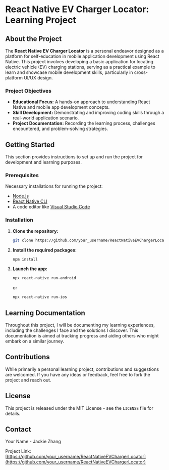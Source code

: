 # React Native EV Charger Locator: Learning Project

## About the Project

The **React Native EV Charger Locator** is a personal endeavor designed as a platform for self-education in mobile application development using React Native. This project involves developing a basic application for locating electric vehicle (EV) charging stations, serving as a practical example to learn and showcase mobile development skills, particularly in cross-platform UI/UX design.

### Project Objectives

- **Educational Focus:** A hands-on approach to understanding React Native and mobile app development concepts.
- **Skill Development:** Demonstrating and improving coding skills through a real-world application scenario.
- **Project Documentation:** Recording the learning process, challenges encountered, and problem-solving strategies.

## Getting Started

This section provides instructions to set up and run the project for development and learning purposes.

### Prerequisites

Necessary installations for running the project:

- [Node.js](https://nodejs.org/)
- [React Native CLI](https://reactnative.dev/docs/environment-setup)
- A code editor like [Visual Studio Code](https://code.visualstudio.com/)

### Installation

1. **Clone the repository:**
   ```sh
   git clone https://github.com/your_username/ReactNativeEVChargerLocator.git
   ```
2. **Install the required packages:**
   ```sh
   npm install
   ```
3. **Launch the app:**
   ```sh
   npx react-native run-android
   ```
   or
   ```sh
   npx react-native run-ios
   ```

## Learning Documentation

Throughout this project, I will be documenting my learning experiences, including the challenges I face and the solutions I discover. This documentation is aimed at tracking progress and aiding others who might embark on a similar journey.

## Contributions

While primarily a personal learning project, contributions and suggestions are welcomed. If you have any ideas or feedback, feel free to fork the project and reach out.

## License

This project is released under the MIT License - see the `LICENSE` file for details.

## Contact

Your Name - Jackie Zhang

Project Link: [https://github.com/your_username/ReactNativeEVChargerLocator](https://github.com/your_username/ReactNativeEVChargerLocator)

